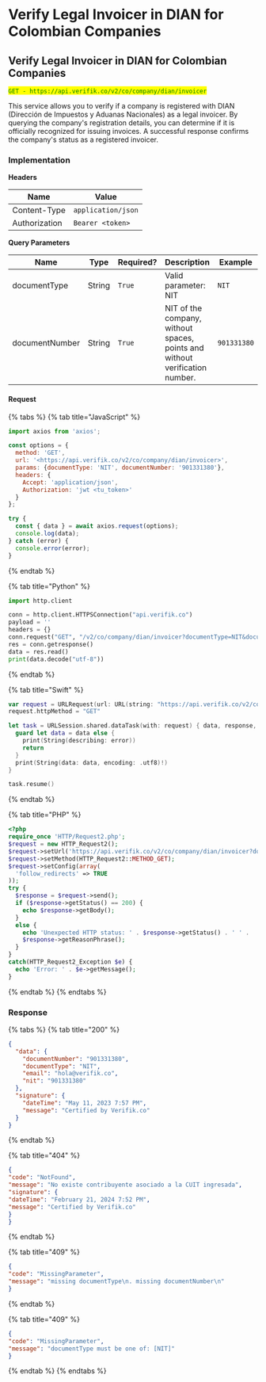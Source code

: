 # Verify Legal Invoicer in DIAN for Colombian Companies

## Verify Legal Invoicer in DIAN for Colombian Companies

<mark style="color:green;">`GET - https://api.verifik.co/v2/co/company/dian/invoicer`</mark>

This service allows you to verify if a company is registered with DIAN (Dirección de Impuestos y Aduanas Nacionales) as a legal invoicer. By querying the company's registration details, you can determine if it is officially recognized for issuing invoices. A successful response confirms the company's status as a registered invoicer.

### Implementation

**Headers**

| Name          | Value              |
| ------------- | ------------------ |
| Content-Type  | `application/json` |
| Authorization | `Bearer <token>`   |

**Query Parameters**

<table><thead><tr><th width="184">Name</th><th width="79">Type</th><th width="111">Required?</th><th width="236">Description</th><th>Example</th></tr></thead><tbody><tr><td>documentType</td><td>String</td><td><code>True</code></td><td>Valid parameter: NIT</td><td><code>NIT</code></td></tr><tr><td>documentNumber</td><td>String</td><td><code>True</code></td><td>NIT of the company, without spaces, points and without verification number.</td><td><code>901331380</code></td></tr></tbody></table>

#### Request

{% tabs %}
{% tab title="JavaScript" %}

```javascript
import axios from 'axios';

const options = {
  method: 'GET',
  url: '<https://api.verifik.co/v2/co/company/dian/invoicer>',
  params: {documentType: 'NIT', documentNumber: '901331380'},
  headers: {
    Accept: 'application/json',
    Authorization: 'jwt <tu_token>'
  }
};

try {
  const { data } = await axios.request(options);
  console.log(data);
} catch (error) {
  console.error(error);
}
```

{% endtab %}

{% tab title="Python" %}

```python
import http.client

conn = http.client.HTTPSConnection("api.verifik.co")
payload = ''
headers = {}
conn.request("GET", "/v2/co/company/dian/invoicer?documentType=NIT&documentNumber=", payload, headers)
res = conn.getresponse()
data = res.read()
print(data.decode("utf-8"))
```

{% endtab %}

{% tab title="Swift" %}

```swift
var request = URLRequest(url: URL(string: "https://api.verifik.co/v2/co/company/dian/invoicer?documentType=NIT&documentNumber=")!,timeoutInterval: Double.infinity)
request.httpMethod = "GET"

let task = URLSession.shared.dataTask(with: request) { data, response, error in 
  guard let data = data else {
    print(String(describing: error))
    return
  }
  print(String(data: data, encoding: .utf8)!)
}

task.resume()

```

{% endtab %}

{% tab title="PHP" %}

```php
<?php
require_once 'HTTP/Request2.php';
$request = new HTTP_Request2();
$request->setUrl('https://api.verifik.co/v2/co/company/dian/invoicer?documentType=NIT&documentNumber=');
$request->setMethod(HTTP_Request2::METHOD_GET);
$request->setConfig(array(
  'follow_redirects' => TRUE
));
try {
  $response = $request->send();
  if ($response->getStatus() == 200) {
    echo $response->getBody();
  }
  else {
    echo 'Unexpected HTTP status: ' . $response->getStatus() . ' ' .
    $response->getReasonPhrase();
  }
}
catch(HTTP_Request2_Exception $e) {
  echo 'Error: ' . $e->getMessage();
}
```

{% endtab %}
{% endtabs %}

### **Response**

{% tabs %}
{% tab title="200" %}

```json
{
  "data": {
    "documentNumber": "901331380",
    "documentType": "NIT",
    "email": "hola@verifik.co",
    "nit": "901331380"
  },
  "signature": {
    "dateTime": "May 11, 2023 7:57 PM",
    "message": "Certified by Verifik.co"
  }
}
```

{% endtab %}

{% tab title="404" %}

```json
{
"code": "NotFound",
"message": "No existe contribuyente asociado a la CUIT ingresada",
"signature": {
"dateTime": "February 21, 2024 7:52 PM",
"message": "Certified by Verifik.co"
}
}
```

{% endtab %}

{% tab title="409" %}

```json
{
"code": "MissingParameter",
"message": "missing documentType\n. missing documentNumber\n"
}
```

{% endtab %}

{% tab title="409" %}

```json
{
"code": "MissingParameter",
"message": "documentType must be one of: [NIT]"
}
```

{% endtab %}
{% endtabs %}
